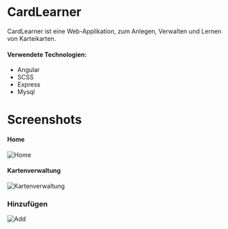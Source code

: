 # CardLearner
CardLearner ist eine Web-Applikation, zum Anlegen, Verwalten und Lernen von Karteikarten.

#### Verwendete Technologien:
- Angular
- SCSS
- Express
- Mysql

# Screenshots

#### Home
![Home](https://user-images.githubusercontent.com/81222680/125986422-64ba5c8e-a216-4660-9cd7-4d139df22395.png)

#### Kartenverwaltung
![Kartenverwaltung](https://user-images.githubusercontent.com/81222680/125986503-557cc745-0d40-4d99-a4e7-ef8f0db855c9.png)

### Hinzufügen
![Add](https://user-images.githubusercontent.com/81222680/125986589-c10503aa-a330-485d-bb98-c3402a1e3541.png)
